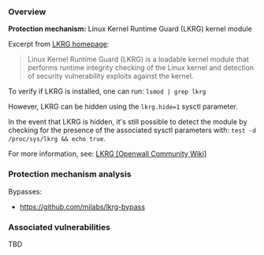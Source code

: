 ### Overview

**Protection mechanism:** Linux Kernel Runtime Guard (LKRG) kernel module

Excerpt from [LKRG homepage](https://www.openwall.com/lkrg/):

> Linux Kernel Runtime Guard (LKRG) is a loadable kernel module that performs runtime integrity checking of the Linux kernel and detection of security vulnerability exploits against the kernel.

To verify if LKRG is installed, one can run: `lsmod | grep lkrg`

However, LKRG can be hidden using the `lkrg.hide=1` sysctl parameter.

In the event that LKRG is hidden, it's still possible to detect the module by checking for the presence of the associated sysctl parameters with: `test -d /proc/sys/lkrg && echo true`.

For more information, see: [LKRG [Openwall Community Wiki]](https://openwall.info/wiki/p_lkrg/Main)

### Protection mechanism analysis

Bypasses:

* https://github.com/milabs/lkrg-bypass

### Associated vulnerabilities

TBD

